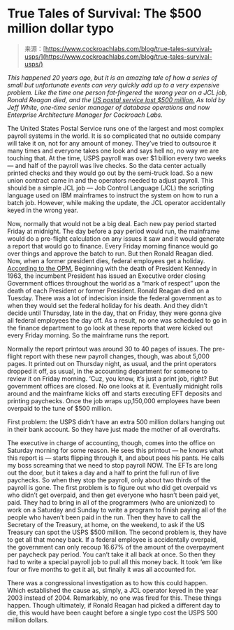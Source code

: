 <!--yml
category: 未分类
date: 2024-05-27 14:48:20
-->

# True Tales of Survival: The $500 million dollar typo

> 来源：[https://www.cockroachlabs.com/blog/true-tales-survival-usps/](https://www.cockroachlabs.com/blog/true-tales-survival-usps/)

*This happened 20 years ago, but it is an amazing tale of how a series of small but unfortunate events can very quickly add up to a very expensive problem. Like the time one person fat-fingered the wrong year on a JCL job, Ronald Reagan died, and the* [*US postal service lost $500 million.*](https://www.washingtonpost.com/archive/politics/2004/06/14/taxpayers-take-hit-on-reagan-holiday/8e5d7743-a6b4-447c-9b2f-24062fa44070/) *As told by Jeff White, one-time senior manager of database operations and now Enterprise Architecture Manager for Cockroach Labs.*

The United States Postal Service runs one of the largest and most complex payroll systems in the world. It is so complicated that no outside company will take it on, not for any amount of money. They’ve tried to outsource it many times and everyone takes one look and says hell no, no way we are touching that. At the time, USPS payroll was over $1 billion every two weeks — and half of the payroll was live checks. So the data center actually printed checks and they would go out by the semi-truck load. So a new union contract came in and the operators needed to adjust payroll. This should be a simple JCL job — Job Control Language (JCL) the scripting language used on IBM mainframes to instruct the system on how to run a batch job. However, while making the update, the JCL operator accidentally keyed in the wrong year.

Now, normally that would not be a big deal. Each new pay period started Friday at midnight. The day before a pay period would run, the mainframe would do a pre-flight calculation on any issues it saw and it would generate a report that would go to finance. Every Friday morning finance would go over things and approve the batch to run. But then Ronald Reagan died. Now, when a former president dies, federal employees get a holiday. [According to the OPM](https://www.opm.gov/policy-data-oversight/pay-leave/leave-administration/fact-sheets/administrative-leave/#:~:text=Beginning%20with%20the%20death%20of,each%20President%20or%20former%20President.), Beginning with the death of President Kennedy in 1963, the incumbent President has issued an Executive order closing Government offices throughout the world as a “mark of respect” upon the death of each President or former President. Ronald Reagan died on a Tuesday. There was a lot of indecision inside the federal government as to when they would set the federal holiday for his death. And they didn’t decide until Thursday, late in the day, that on Friday, they were gonna give all federal employees the day off. As a result, no one was scheduled to go in the finance department to go look at these reports that were kicked out every Friday morning. So the mainframe runs the report.

Normally the report printout was around 30 to 40 pages of issues. The pre-flight report with these new payroll changes, though, was about 5,000 pages. It printed out on Thursday night, as usual, and the print operators dropped it off, as usual, in the accounting department for someone to review it on Friday morning. ‘Cuz, you know, it’s just a print job, right? But government offices are closed. No one looks at it. Eventually midnight rolls around and the mainframe kicks off and starts executing EFT deposits and printing paychecks. Once the job wraps up,150,000 employees have been overpaid to the tune of $500 million.

First problem: the USPS didn’t have an extra 500 million dollars hanging out in their bank account. So they have just made the mother of all overdrafts.

The executive in charge of accounting, though, comes into the office on Saturday morning for some reason. He sees this printout — he knows what this report is — starts flipping through it, and about pees his pants. He calls my boss screaming that we need to stop payroll NOW. The EFTs are long out the door, but it takes a day and a half to print the full run of live paychecks. So when they stop the payroll, only about two thirds of the payroll is gone. The first problem is to figure out who did get overpaid vs who didn’t get overpaid, and then get everyone who hasn’t been paid yet, paid. They had to bring in all of the programmers (who are unionized) to work on a Saturday and Sunday to write a program to finish paying all of the people who haven’t been paid in the run. Then they have to call the Secretary of the Treasury, at home, on the weekend, to ask if the US Treasury can spot the USPS $500 million. The second problem is, they have to get all that money back. If a federal employee is accidentally overpaid, the government can only recoup 16.67% of the amount of the overpayment per paycheck pay period. You can’t take it all back at once. So then they had to write a special payroll job to pull all this money back. It took ‘em like four or five months to get it all, but finally it was all accounted for.

There was a congressional investigation as to how this could happen. Which established the cause as, simply, a JCL operator keyed in the year 2003 instead of 2004\. Remarkably, no one was fired for this. These things happen. Though ultimately, if Ronald Reagan had picked a different day to die, this would have been caught before a single typo cost the USPS 500 million dollars.
